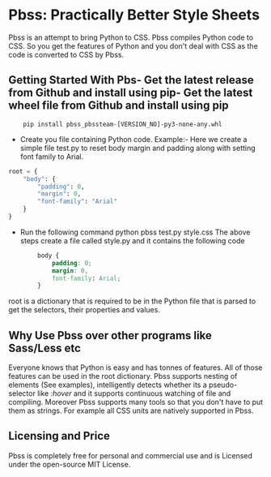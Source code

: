 # Pbss: Practically Better Style Sheets
Pbss is an attempt to bring Python to CSS. Pbss compiles Python code to CSS. So you get the features of Python and you don't deal with CSS as the code is converted to CSS by Pbss.

## Getting Started With Pbs- Get the latest release from Github and install using pip- Get the latest wheel file from Github and install using pip  
        pip install pbss_pbssteam-[VERSION_NO]-py3-none-any.whl
- Create you file containing Python code. Example:- Here we create a simple file test.py to reset body margin and padding along with setting font family to Arial.
``` python
root = {
    "body": {
        "padding": 0,
        "margin": 0,
        "font-family": "Arial"
    }
}
```
- Run the following command
        python pbss test.py style.css
The above steps create a file called style.py and it contains the following code
``` CSS
        body {
            padding: 0;
            margin: 0,
            font-family: Arial;
        }
```
root is a dictionary that is required to be in the Python file that is parsed to get the selectors, their properties and values.

## Why Use Pbss over other programs like Sass/Less etc
Everyone knows that Python is easy and has tonnes of features. All of those features can be used in the root dictionary. Pbss supports nesting of elements (See examples), intelligently detects whether its a pseudo-selector like _:hover_ and it supports continuous watching of file and compiling. Moreover Pbss supports many tools so that you don't have to put them as strings. For example all CSS units are natively supported in Pbss.

## Licensing and Price
Pbss is completely free for personal and commercial use and is Licensed under the open-source MIT License.
